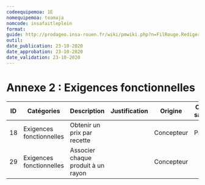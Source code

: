 ```yaml
---
codeequipemoa: 1E
nomequipemoa: teamaja
nomcode: insafaitleplein
format:
guide: http://prodageo.insa-rouen.fr/wiki/pmwiki.php?n=FilRouge.RedigerCdc
outil:
date_publication: 23-10-2020
date_approbation: 23-10-2020
date_validation: 23-10-2020
---
```


# Annexe 2 : Exigences fonctionnelles

| ID | Catégories               | Description                        | Justification | Origine    | Critères de satisfaction | Contentement MOA | Mécontentement MOA | Exigences Dépendantes | Exigences conflictuelles |
|----|--------------------------|------------------------------------|---------------|------------|--------------------------|------------------|--------------------|-----------------------|--------------------------|
| 18 | Exigences fonctionnelles | Obtenir un prix par recette        |               | Concepteur | Prix justes              |                  |                    |                       |                          |
| 29 | Exigences fonctionnelles | Associer chaque produit à un rayon |               | Concepteur |                          |                  |                    |                       |                          |
